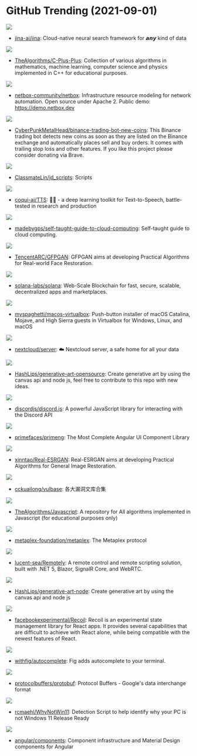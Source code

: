 # GitHub Trending (2021-09-01)

![](https://img.shields.io/badge/Python-New%20321-green?style=flat-square&logo=appveyor)
- [jina-ai/jina](https://github.com/jina-ai/jina): Cloud-native neural search framework for 𝙖𝙣𝙮 kind of data

![](https://img.shields.io/badge/C%2B%2B-New%20127-green?style=flat-square&logo=appveyor)
- [TheAlgorithms/C-Plus-Plus](https://github.com/TheAlgorithms/C-Plus-Plus): Collection of various algorithms in mathematics, machine learning, computer science and physics implemented in C++ for educational purposes.

![](https://img.shields.io/badge/Python-New%2063-green?style=flat-square&logo=appveyor)
- [netbox-community/netbox](https://github.com/netbox-community/netbox): Infrastructure resource modeling for network automation. Open source under Apache 2. Public demo: https://demo.netbox.dev

![](https://img.shields.io/badge/Python-New%2085-green?style=flat-square&logo=appveyor)
- [CyberPunkMetalHead/binance-trading-bot-new-coins](https://github.com/CyberPunkMetalHead/binance-trading-bot-new-coins): This Binance trading bot detects new coins as soon as they are listed on the Binance exchange and automatically places sell and buy orders. It comes with trailing stop loss and other features. If you like this project please consider donating via Brave.

![](https://img.shields.io/badge/Python-New%2082-green?style=flat-square&logo=appveyor)
- [ClassmateLin/jd_scripts](https://github.com/ClassmateLin/jd_scripts): Scripts

![](https://img.shields.io/badge/Jupyter%20Notebook-New%2066-green?style=flat-square&logo=appveyor)
- [coqui-ai/TTS](https://github.com/coqui-ai/TTS): 🐸💬 - a deep learning toolkit for Text-to-Speech, battle-tested in research and production

![](https://img.shields.io/badge/none-New%2085-green?style=flat-square&logo=appveyor)
- [madebygps/self-taught-guide-to-cloud-computing](https://github.com/madebygps/self-taught-guide-to-cloud-computing): Self-taught guide to cloud computing.

![](https://img.shields.io/badge/Python-New%20351-green?style=flat-square&logo=appveyor)
- [TencentARC/GFPGAN](https://github.com/TencentARC/GFPGAN): GFPGAN aims at developing Practical Algorithms for Real-world Face Restoration.

![](https://img.shields.io/badge/Rust-New%2047-green?style=flat-square&logo=appveyor)
- [solana-labs/solana](https://github.com/solana-labs/solana): Web-Scale Blockchain for fast, secure, scalable, decentralized apps and marketplaces.

![](https://img.shields.io/badge/Shell-New%20151-green?style=flat-square&logo=appveyor)
- [myspaghetti/macos-virtualbox](https://github.com/myspaghetti/macos-virtualbox): Push-button installer of macOS Catalina, Mojave, and High Sierra guests in Virtualbox for Windows, Linux, and macOS

![](https://img.shields.io/badge/PHP-New%20332-green?style=flat-square&logo=appveyor)
- [nextcloud/server](https://github.com/nextcloud/server): ☁️ Nextcloud server, a safe home for all your data

![](https://img.shields.io/badge/JavaScript-New%2021-green?style=flat-square&logo=appveyor)
- [HashLips/generative-art-opensource](https://github.com/HashLips/generative-art-opensource): Create generative art by using the canvas api and node js, feel free to contribute to this repo with new ideas.

![](https://img.shields.io/badge/JavaScript-New%20184-green?style=flat-square&logo=appveyor)
- [discordjs/discord.js](https://github.com/discordjs/discord.js): A powerful JavaScript library for interacting with the Discord API

![](https://img.shields.io/badge/CSS-New%2021-green?style=flat-square&logo=appveyor)
- [primefaces/primeng](https://github.com/primefaces/primeng): The Most Complete Angular UI Component Library

![](https://img.shields.io/badge/Python-New%2096-green?style=flat-square&logo=appveyor)
- [xinntao/Real-ESRGAN](https://github.com/xinntao/Real-ESRGAN): Real-ESRGAN aims at developing Practical Algorithms for General Image Restoration.

![](https://img.shields.io/badge/HTML-New%2041-green?style=flat-square&logo=appveyor)
- [cckuailong/vulbase](https://github.com/cckuailong/vulbase): 各大漏洞文库合集

![](https://img.shields.io/badge/JavaScript-New%2087-green?style=flat-square&logo=appveyor)
- [TheAlgorithms/Javascript](https://github.com/TheAlgorithms/Javascript): A repository for All algorithms implemented in Javascript (for educational purposes only)

![](https://img.shields.io/badge/Rust-New%2064-green?style=flat-square&logo=appveyor)
- [metaplex-foundation/metaplex](https://github.com/metaplex-foundation/metaplex): The Metaplex protocol

![](https://img.shields.io/badge/C%23-New%2068-green?style=flat-square&logo=appveyor)
- [lucent-sea/Remotely](https://github.com/lucent-sea/Remotely): A remote control and remote scripting solution, built with .NET 5, Blazor, SignalR Core, and WebRTC.

![](https://img.shields.io/badge/JavaScript-New%2092-green?style=flat-square&logo=appveyor)
- [HashLips/generative-art-node](https://github.com/HashLips/generative-art-node): Create generative art by using the canvas api and node js

![](https://img.shields.io/badge/JavaScript-New%2029-green?style=flat-square&logo=appveyor)
- [facebookexperimental/Recoil](https://github.com/facebookexperimental/Recoil): Recoil is an experimental state management library for React apps. It provides several capabilities that are difficult to achieve with React alone, while being compatible with the newest features of React.

![](https://img.shields.io/badge/TypeScript-New%20102-green?style=flat-square&logo=appveyor)
- [withfig/autocomplete](https://github.com/withfig/autocomplete): Fig adds autocomplete to your terminal.

![](https://img.shields.io/badge/C%2B%2B-New%2036-green?style=flat-square&logo=appveyor)
- [protocolbuffers/protobuf](https://github.com/protocolbuffers/protobuf): Protocol Buffers - Google's data interchange format

![](https://img.shields.io/badge/AutoIt-New%2032-green?style=flat-square&logo=appveyor)
- [rcmaehl/WhyNotWin11](https://github.com/rcmaehl/WhyNotWin11): Detection Script to help identify why your PC is not Windows 11 Release Ready

![](https://img.shields.io/badge/TypeScript-New%2054-green?style=flat-square&logo=appveyor)
- [angular/components](https://github.com/angular/components): Component infrastructure and Material Design components for Angular

